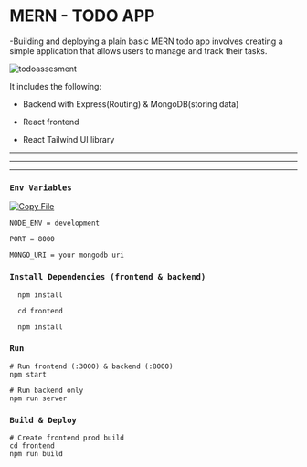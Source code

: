 # MERN - TODO APP

-Building and deploying a plain basic MERN todo app involves creating a simple application that allows users to manage and track their tasks.

![todoassesment](https://github.com/sandhanaK2002/MERN-TODO-FRONTEND/assets/127848485/2985757e-3a40-4644-ba0b-e517b9cc1174)


It includes the following:

* Backend  with Express(Routing) & MongoDB(storing data)

* React frontend 

* React Tailwind UI library

---

***

___

### `Env Variables`


[![Copy File](https://img.shields.io/badge/Copy-File-blue?style=flat-square)](file-url)
```
NODE_ENV = development

PORT = 8000

MONGO_URI = your mongodb uri
```

### `Install Dependencies (frontend & backend)`

```
  npm install
  
  cd frontend

  npm install
```


### `Run`
```
# Run frontend (:3000) & backend (:8000)
npm start

# Run backend only
npm run server
```


### `Build & Deploy`

```
# Create frontend prod build
cd frontend
npm run build
```

